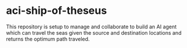 # aci-ship-of-theseus
This repository is setup to manage and collaborate to build an AI agent which can travel the seas given the source and destination locations and returns the optimum path traveled.
